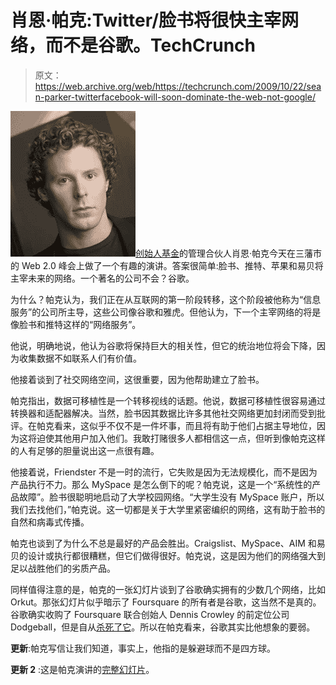 # 肖恩·帕克:Twitter/脸书将很快主宰网络，而不是谷歌。TechCrunch

> 原文：<https://web.archive.org/web/https://techcrunch.com/2009/10/22/sean-parker-twitterfacebook-will-soon-dominate-the-web-not-google/>

![16432v1-max-250x250](img/a6d2d1bfc91ba8575ed88255c2f20935.png "16432v1-max-250x250")[](https://web.archive.org/web/20221209133552/http://www.crunchbase.com/person/sean-parker)[创始人基金](https://web.archive.org/web/20221209133552/http://www.foundersfund.com/)的管理合伙人肖恩·帕克今天在三藩市的 Web 2.0 峰会上做了一个有趣的演讲。答案很简单:脸书、推特、苹果和易贝将主宰未来的网络。一个著名的公司不会？谷歌。

为什么？帕克认为，我们正在从互联网的第一阶段转移，这个阶段被他称为“信息服务”的公司所主导，这些公司像谷歌和雅虎。但他认为，下一个主宰网络的将是像脸书和推特这样的“网络服务”。

他说，明确地说，他认为谷歌将保持巨大的相关性，但它的统治地位将会下降，因为收集数据不如联系人们有价值。

他接着谈到了社交网络空间，这很重要，因为他帮助建立了脸书。

帕克指出，数据可移植性是一个转移视线的话题。他说，数据可移植性很容易通过转换器和适配器解决。当然，脸书因其数据比许多其他社交网络更加封闭而受到批评。在帕克看来，这似乎不仅不是一件坏事，而且将有助于他们占据主导地位，因为这将迫使其他用户加入他们。我敢打赌很多人都相信这一点，但听到像帕克这样的人有足够的胆量说出这一点很有趣。

他接着说，Friendster 不是一时的流行，它失败是因为无法规模化，而不是因为产品执行不力。那么 MySpace 是怎么倒下的呢？帕克说，这是一个“系统性的产品故障”。脸书很聪明地启动了大学校园网络。“大学生没有 MySpace 账户，所以我们去找他们，”帕克说。这一切都是关于大学里紧密编织的网络，这有助于脸书的自然和病毒式传播。

帕克也谈到了为什么不总是最好的产品会胜出。Craigslist、MySpace、AIM 和易贝的设计或执行都很糟糕，但它们做得很好。帕克说，这是因为他们的网络强大到足以战胜他们的劣质产品。

同样值得注意的是，帕克的一张幻灯片谈到了谷歌确实拥有的少数几个网络，比如 Orkut。那张幻灯片似乎暗示了 Foursquare 的所有者是谷歌，这当然不是真的。谷歌确实收购了 Foursquare 联合创始人 Dennis Crowley 的前定位公司 Dodgeball，但是自从[杀死了它](https://web.archive.org/web/20221209133552/http://www.beta.techcrunch.com/2009/01/14/google-axes-dodgeball-jaiku-video-and-more/)。所以在帕克看来，谷歌其实比他想象的要弱。

**更新**:帕克写信让我们知道，事实上，他指的是躲避球而不是四方球。

**更新 2** :这是帕克演讲的[完整幻灯片](https://web.archive.org/web/20221209133552/http://www.beta.techcrunch.com/2009/10/23/sean-parkers-rise-of-facebook-and-twitter-fall-of-google-full-slide-deck/)。